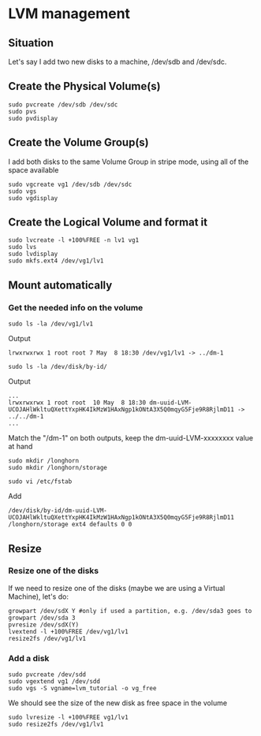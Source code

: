# LVM management

## Situation

Let's say I add two new disks to a machine, /dev/sdb and /dev/sdc.

## Create the Physical Volume(s)

```
sudo pvcreate /dev/sdb /dev/sdc
sudo pvs
sudo pvdisplay
```

## Create the Volume Group(s)

I add both disks to the same Volume Group in stripe mode, using all of the space available

```
sudo vgcreate vg1 /dev/sdb /dev/sdc
sudo vgs
sudo vgdisplay
```

## Create the Logical Volume and format it

```
sudo lvcreate -l +100%FREE -n lv1 vg1
sudo lvs
sudo lvdisplay
sudo mkfs.ext4 /dev/vg1/lv1
```

## Mount automatically

### Get the needed info on the volume

```
sudo ls -la /dev/vg1/lv1
```

Output

```
lrwxrwxrwx 1 root root 7 May  8 18:30 /dev/vg1/lv1 -> ../dm-1
```

```
sudo ls -la /dev/disk/by-id/
```

Output

```
...
lrwxrwxrwx 1 root root  10 May  8 18:30 dm-uuid-LVM-UCOJAHlWkltuQXettYxpHK4IkMzW1HAxNgp1kONtA3X5Q0mqyG5Fje9R8RjlmD11 -> ../../dm-1
...
```

Match the "/dm-1" on both outputs, keep the dm-uuid-LVM-xxxxxxxx value at hand

```
sudo mkdir /longhorn
sudo mkdir /longhorn/storage
```

```
sudo vi /etc/fstab
```

Add

```
/dev/disk/by-id/dm-uuid-LVM-UCOJAHlWkltuQXettYxpHK4IkMzW1HAxNgp1kONtA3X5Q0mqyG5Fje9R8RjlmD11 /longhorn/storage ext4 defaults 0 0
```

## Resize

### Resize one of the disks

If we need to resize one of the disks (maybe we are using a Virtual Machine), let's do:

```
growpart /dev/sdX Y #only if used a partition, e.g. /dev/sda3 goes to growpart /dev/sda 3
pvresize /dev/sdX(Y)
lvextend -l +100%FREE /dev/vg1/lv1
resize2fs /dev/vg1/lv1
```

### Add a disk

```
sudo pvcreate /dev/sdd
sudo vgextend vg1 /dev/sdd
sudo vgs -S vgname=lvm_tutorial -o vg_free
```

We should see the size of the new disk as free space in the volume

```
sudo lvresize -l +100%FREE vg1/lv1
sudo resize2fs /dev/vg1/lv1
```

